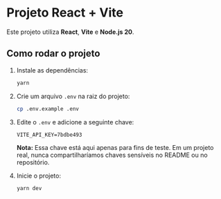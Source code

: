 # Projeto React + Vite

Este projeto utiliza **React**, **Vite** e **Node.js 20**.

## Como rodar o projeto

1. Instale as dependências:
   ```sh
   yarn
   ```

2. Crie um arquivo `.env` na raiz do projeto:
   ```sh
   cp .env.example .env
   ```

3. Edite o `.env` e adicione a seguinte chave:
   ```env
   VITE_API_KEY=7bdbe493
   ```
   **Nota:** Essa chave está aqui apenas para fins de teste. Em um projeto real, nunca compartilharíamos chaves sensíveis no README ou no repositório.

4. Inicie o projeto:
   ```sh
   yarn dev
   ```

